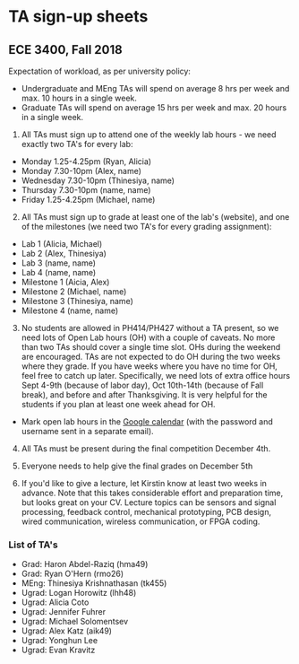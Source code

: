 # TA sign-up sheets
## ECE 3400, Fall 2018

Expectation of workload, as per university policy:

* Undergraduate and MEng TAs will spend on average 8 hrs per week and max. 10 hours in a single week.
* Graduate TAs will spend on average 15 hrs per week and max. 20 hours in a single week.

1. All TAs must sign up to attend one of the weekly lab hours - we need exactly two TA's for every lab:

* Monday 1.25-4.25pm (Ryan, Alicia)
* Monday 7.30-10pm (Alex, name)
* Wednesday 7.30-10pm (Thinesiya, name)
* Thursday 7.30-10pm (name, name)
* Friday 1.25-4.25pm (Michael, name)

2. All TAs must sign up to grade at least one of the lab's (website), and one of the milestones (we need two TA's for every grading assignment):

* Lab 1 (Alicia, Michael)
* Lab 2 (Alex, Thinesiya)
* Lab 3 (name, name)
* Lab 4 (name, name)
* Milestone 1 (Aicia, Alex)
* Milestone 2 (Michael, name)
* Milestone 3 (Thinesiya, name)
* Milestone 4 (name, name)

3. No students are allowed in PH414/PH427 without a TA present, so we need lots of Open Lab hours (OH) with a couple of caveats. No more than two TAs should cover a single time slot. OHs during the weekend are encouraged. TAs are not expected to do OH during the two weeks where they grade. If you have weeks where you have no time for OH, feel free to catch up later. Specifically, we need lots of extra office hours Sept 4-9th (because of labor day), Oct 10th-14th (because of Fall break), and before and after Thanksgiving. It is very helpful for the students if you plan at least one week ahead for OH. 

* Mark open lab hours in the [Google calendar](https://calendar.google.com/calendar/embed?src=ece34002017%40gmail.com&ctz=America/New_York) (with the password and username sent in a separate email).

4. All TAs must be present during the final competition December 4th.

5. Everyone needs to help give the final grades on December 5th

6. If you'd like to give a lecture, let Kirstin know at least two weeks in advance. Note that this takes considerable effort and preparation time, but looks great on your CV. Lecture topics can be sensors and signal processing, feedback control, mechanical prototyping, PCB design, wired communication, wireless communication, or FPGA coding.

### List of TA's

* Grad: Haron Abdel-Raziq (hma49)
* Grad: Ryan O'Hern (rmo26)
* MEng: Thinesiya Krishnathasan (tk455)
* Ugrad: Logan Horowitz (lhh48)
* Ugrad: Alicia Coto
* Ugrad: Jennifer Fuhrer
* Ugrad: Michael Solomentsev
* Ugrad: Alex Katz (aik49)
* Ugrad: Yonghun Lee
* Ugrad: Evan Kravitz
